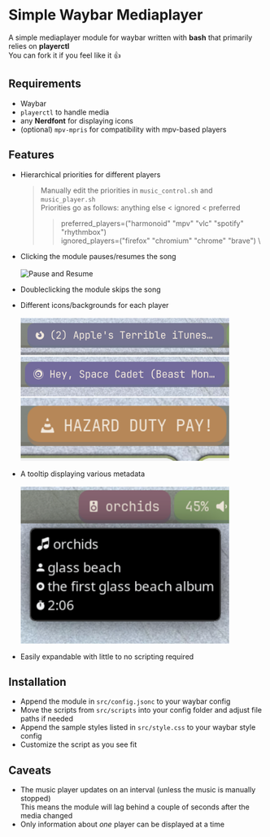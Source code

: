 # Simple Waybar Mediaplayer

A simple mediaplayer module for waybar written with **bash** that primarily relies on **playerctl** \
You can fork it if you feel like it 👍

## Requirements
- Waybar
- `playerctl` to handle media
- any **Nerdfont** for displaying icons
- (optional) `mpv-mpris` for compatibility with mpv-based players


## Features
- Hierarchical priorities for different players
	> Manually edit the priorities in `music_control.sh` and `music_player.sh` \
	> Priorities go as follows: anything else < ignored < preferred
	>> preferred_players=("harmonoid"  "mpv"  "vlc"  "spotify"  "rhythmbox") \
	>> ignored_players=("firefox"  "chromium"  "chrome"  "brave") \

- Clicking the module pauses/resumes the song \
	</br> <img src="https://github.com/explo-gr/simple-waybar-mediaplayer/blob/main/showcase/pause_resume.gif" alt="Pause and Resume" width="410"> </br>
- Doubleclicking the module skips the song
- Different icons/backgrounds for each player \
	</br> <img src="https://github.com/explo-gr/simple-waybar-mediaplayer/blob/main/showcase/firefox.png" alt="Firefox" width="410">
	</br> <img src="https://github.com/explo-gr/simple-waybar-mediaplayer/blob/main/showcase/mpv.png" alt="Mpv" width="410">
	</br> <img src="https://github.com/explo-gr/simple-waybar-mediaplayer/blob/main/showcase/vlc.png" alt="Vlc" width="410"> </br>
- A tooltip displaying various metadata \
	</br> <img src="https://github.com/explo-gr/simple-waybar-mediaplayer/blob/main/showcase/song_information.png" alt="Metadata"  width="410"> </br>
- Easily expandable with little to no scripting required


## Installation
- Append the module in `src/config.jsonc` to your waybar config
- Move the scripts from `src/scripts` into your config folder and adjust file paths if needed
- Append the sample styles listed in `src/style.css` to your waybar style config
- Customize the script as you see fit

## Caveats
- The music player updates on an interval (unless the music is manually stopped) \
This means the module will lag behind a couple of seconds after the media changed
- Only information about *one* player can be displayed at a time
